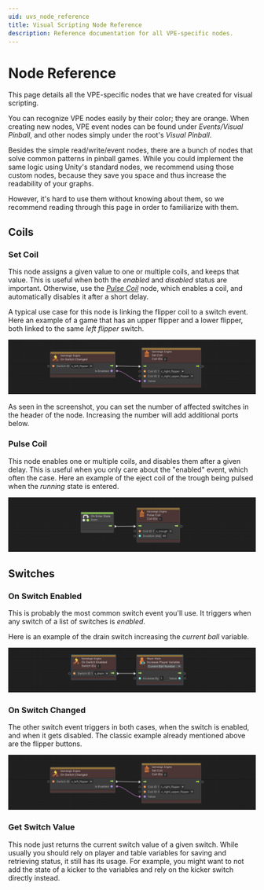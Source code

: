 ```yaml
---
uid: uvs_node_reference
title: Visual Scripting Node Reference
description: Reference documentation for all VPE-specific nodes.
---
```


# Node Reference

This page details all the VPE-specific nodes that we have created for visual scripting.

You can recognize VPE nodes easily by their color; they are orange. When creating new nodes, VPE event nodes can be found under *Events/Visual Pinball*, and other nodes simply under the root's *Visual Pinball*.

Besides the simple read/write/event nodes, there are a bunch of nodes that solve common patterns in pinball games. While you could implement the same logic using Unity's standard nodes, we recommend using those custom nodes, because they save you space and thus increase the readability of your graphs.

However, it's hard to use them without knowing about them, so we recommend reading through this page in order to familiarize with them.

## Coils

### Set Coil

This node assigns a given value to one or multiple coils, and keeps that value. This is useful when both the *enabled* and *disabled* status are important. Otherwise, use the [*Pulse Coil*](#pulse-coil) node, which enables a coil, and automatically disables it after a short delay.

A typical use case for this node is linking the flipper coil to a switch event. Here an example of a game that has an upper flipper and a lower flipper, both linked to the same *left flipper* switch.

![Set Coil](set-coil-example.png)

As seen in the screenshot, you can set the number of affected switches in the header of the node. Increasing the number will add additional ports below.

### Pulse Coil

This node enables one or multiple coils, and disables them after a given delay. This is useful when you only care about the "enabled" event, which often the case. Here an example of the eject coil of the trough being pulsed when the *running* state is entered.

![Pulse Coil](pulse-coil-example.png)


## Switches

### On Switch Enabled

This is probably the most common switch event you'll use. It triggers when any switch of a list of switches is *enabled*.

Here is an example of the drain switch increasing the *current ball* variable.

![On Switch Enabled](on-switch-enabled.png)


### On Switch Changed

The other switch event triggers in both cases, when the switch is enabled, and when it gets disabled. The classic example already mentioned above are the flipper buttons.

![Set Coil](set-coil-example.png)


### Get Switch Value

This node just returns the current switch value of a given switch. While usually you should rely on player and table variables for saving and retrieving status, it still has its usage. For example, you might want to not add the state of a kicker to the variables and rely on the kicker switch directly instead.

